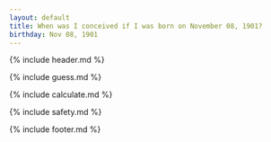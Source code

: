 ```yaml
---
layout: default
title: When was I conceived if I was born on November 08, 1901?
birthday: Nov 08, 1901
---
```


{% include header.md %}

{% include guess.md %}

{% include calculate.md %}

{% include safety.md %}

{% include footer.md %}




